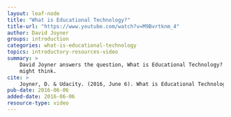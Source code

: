```yaml
---
layout: leaf-node
title: "What is Educational Technology?"
title-url: "https://www.youtube.com/watch?v=M9Bvrtknm_4"
author: David Joyner
groups: introduction
categories: what-is-educational-technology
topics: introductory-resources-video
summary: >
    David Joyner answers the question, What is Educational Technology?  It's more than you
    might think.
cite: >
    Joyner, D. & Udacity. (2016, June 6). What is Educational Technology? Retrieved from https://www.youtube.com/watch?v=M9Bvrtknm_4
pub-date: 2016-06-06
added-date: 2016-06-06
resource-type: video
---
```

